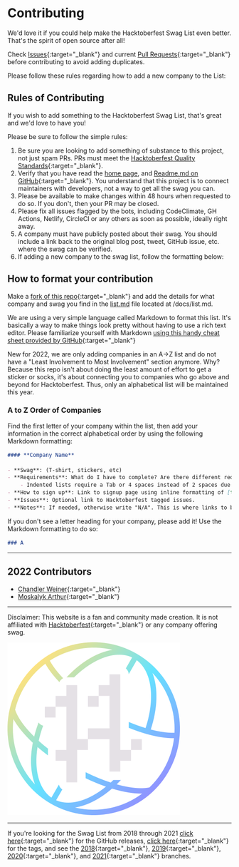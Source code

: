 # Contributing

We'd love it if you could help make the Hacktoberfest Swag List even better. That's the spirit of open source after all!

Check [Issues](https://github.com/crweiner/hacktoberfest-swag-list/issues){:target="\_blank"} and current [Pull Requests](https://github.com/crweiner/hacktoberfest-swag-list/pulls){:target="\_blank"} before contributing to avoid adding duplicates.

Please follow these rules regarding how to add a new company to the List:

## Rules of Contributing

If you wish to add something to the Hacktoberfest Swag List, that's great and we'd love to have you!

Please be sure to follow the simple rules:

1. Be sure you are looking to add something of substance to this project, not just spam PRs. PRs must meet the [Hacktoberfest Quality Standards](https://hacktoberfest.com/participation/){:target="\_blank"}.
2. Verify that you have read the [home page](index.md), and [Readme.md on GitHub](https://github.com/crweiner/hacktoberfest-swag-list/blob/master/README.md){:target="\_blank"}. You understand that this project is to connect maintainers with developers, not a way to get all the swag you can.
3. Please be available to make changes within 48 hours when requested to do so. If you don't, then your PR may be closed.
4. Please fix all issues flagged by the bots, including CodeClimate, GH Actions, Netlify, CircleCI or any others as soon as possible, ideally right away.
5. A company must have publicly posted about their swag. You should include a link back to the original blog post, tweet, GitHub issue, etc. where the swag can be verified.
6. If adding a new company to the swag list, follow the formatting below:

## How to format your contribution

Make a [fork of this repo](https://github.com/crweiner/hacktoberfest-swag-list/fork){:target="\_blank"} and add the details for what company and swag you find in the [list.md](/docs/list.md) file located at /docs/list.md.

We are using a very simple language called Markdown to format this list. It's basically a way to make things look pretty without having to use a rich text editor. Please familiarize yourself with Markdown [using this handy cheat sheet provided by GitHub](https://guides.github.com/pdfs/markdown-cheatsheet-online.pdf){:target="\_blank"}

New for 2022, we are only adding companies in an A->Z list and do not have a "Least Involvement to Most Involvement" section anymore. Why? Because this repo isn't about doing the least amount of effort to get a sticker or socks, it's about connecting you to companies who go above and beyond for Hacktoberfest. Thus, only an alphabetical list will be maintained this year.

### A to Z Order of Companies

Find the first letter of your company within the list, then add your information in the correct alphabetical order by using the following Markdown formatting:

```markdown
#### **Company Name**

- **Swag**: (T-shirt, stickers, etc)
- **Requirements**: What do I have to complete? Are there different requirements per swag item? Are the PRs merged or just submitted?
    - Indented lists require a Tab or 4 spaces instead of 2 spaces due to MkDocs formatting weirdness.
- **How to sign up**: Link to signup page using inline formatting of [text](URL){:target="\_blank"}
- **Issues**: Optional link to Hacktoberfest tagged issues.
- **Notes**: If needed, otherwise write "N/A". This is where links to blog posts/tweets go.
```

 If you don't see a letter heading for your company, please add it! Use the Markdown formatting to do so:

```markdown
### A
```

---

## 2022 Contributors

- [Chandler Weiner](https://github.com/crweiner/){:target="\_blank"}
- [Moskalyk Arthur](https://github.com/MoskalykA/){:target="\_blank"}

---

Disclaimer: This website is a fan and community made creation. It is not affiliated with [Hacktoberfest](https://hacktoberfest.digitalocean.com/){:target="\_blank"} or any company offering swag.

![Presented by DigitalOcean](img/Hfest-Badge-2-Color-Manga.svg)

---

If you're looking for the Swag List from 2018 through 2021 [click here](https://github.com/crweiner/hacktoberfest-swag-list/releases){:target="\_blank"} for the GitHub releases, [click here](https://github.com/crweiner/hacktoberfest-swag-list/tags){:target="\_blank"} for the tags, and see the [2018](https://github.com/crweiner/hacktoberfest-swag-list/tree/2018){:target="\_blank"}, [2019](https://github.com/crweiner/hacktoberfest-swag-list/tree/2019){:target="\_blank"}, [2020](https://github.com/crweiner/hacktoberfest-swag-list/tree/2020){:target="\_blank"}, and [2021](https://github.com/crweiner/hacktoberfest-swag-list/tree/2021){:target="\_blank"} branches.
